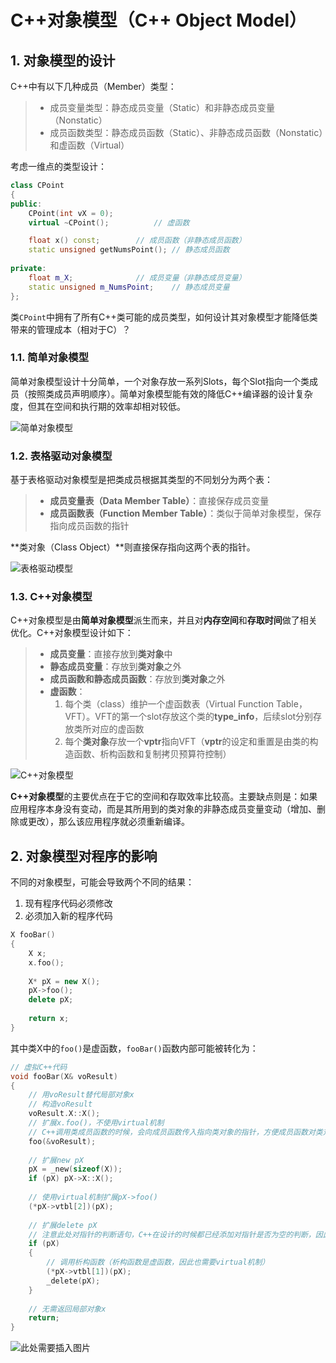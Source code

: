 # C++对象模型（C++ Object Model）
## 1. 对象模型的设计
C++中有以下几种成员（Member）类型：
> * 成员变量类型：静态成员变量（Static）和非静态成员变量（Nonstatic）
> * 成员函数类型：静态成员函数（Static）、非静态成员函数（Nonstatic）和虚函数（Virtual）

考虑一维点的类型设计：
```C++
class CPoint
{
public:
	CPoint(int vX = 0);
	virtual ~CPoint();  		// 虚函数

	float x() const;  		// 成员函数（非静态成员函数）
	static unsigned getNumsPoint(); // 静态成员函数
	
private:
	float m_X;  			// 成员变量（非静态成员变量）
	static unsigned m_NumsPoint;  	// 静态成员变量
};
```
类`CPoint`中拥有了所有C++类可能的成员类型，如何设计其对象模型才能降低类带来的管理成本（相对于C）？

### 1.1. 简单对象模型
简单对象模型设计十分简单，一个对象存放一系列Slots，每个Slot指向一个类成员（按照类成员声明顺序）。简单对象模型能有效的降低C++编译器的设计复杂度，但其在空间和执行期的效率却相对较低。

![简单对象模型](https://github.com/leechengpeng/Note/blob/master/Resources/Images/%E7%AE%80%E5%8D%95%E5%AF%B9%E8%B1%A1%E6%A8%A1%E5%9E%8B.png)

### 1.2. 表格驱动对象模型
基于表格驱动对象模型是把类成员根据其类型的不同划分为两个表：
> * **成员变量表（Data Member Table）**：直接保存成员变量
> * **成员函数表（Function Member Table）**：类似于简单对象模型，保存指向成员函数的指针

**类对象（Class Object）**则直接保存指向这两个表的指针。

![表格驱动模型](https://github.com/leechengpeng/Note/blob/master/Resources/Images/%E8%A1%A8%E6%A0%BC%E9%A9%B1%E5%8A%A8%E6%A8%A1%E5%9E%8B.png)

### 1.3. C++对象模型
C++对象模型是由**简单对象模型**派生而来，并且对**内存空间**和**存取时间**做了相关优化。C++对象模型设计如下：
> * **成员变量**：直接存放到**类对象**中
> * **静态成员变量**：存放到**类对象**之外
> * **成员函数和静态成员函数**：存放到**类对象**之外
> * **虚函数**：
> 	1. 每个类（class）维护一个虚函数表（Virtual Function Table，VFT）。VFT的第一个slot存放这个类的**type_info**，后续slot分别存放类所对应的虚函数
> 	2. 每个**类对象**存放一个**vptr**指向VFT（**vptr**的设定和重置是由类的构造函数、析构函数和复制拷贝预算符控制）

![C++对象模型](https://github.com/leechengpeng/Note/blob/master/Resources/Images/C%2B%2B%E5%AF%B9%E8%B1%A1%E6%A8%A1%E5%9E%8B.png)

**C++对象模型**的主要优点在于它的空间和存取效率比较高。主要缺点则是：如果应用程序本身没有变动，而是其所用到的类对象的非静态成员变量变动（增加、删除或更改），那么该应用程序就必须重新编译。

## 2. 对象模型对程序的影响
不同的对象模型，可能会导致两个不同的结果：
1. 现有程序代码必须修改
2. 必须加入新的程序代码
```C++
X fooBar()
{
	X x;
	x.foo();
	
	X* pX = new X();
	pX->foo();
	delete pX;
	
	return x;
}
```
其中类X中的`foo()`是虚函数，`fooBar()`函数内部可能被转化为：
```C++
// 虚拟C++代码
void fooBar(X& voResult)
{
	// 用voResult替代局部对象x
	// 构造voResult	
	voResult.X::X();
	// 扩展x.foo()，不使用virtual机制
	// C++调用类成员函数的时候，会向成员函数传入指向类对象的指针，方便成员函数对类对象变量的访问（不同类对象拥有不同的类成员变量值）
	foo(&voResult);		
	
	// 扩展new pX
	pX = _new(sizeof(X));
	if (pX) pX->X::X();
	
	// 使用virtual机制扩展pX->foo()
	(*pX->vtbl[2])(pX);
	
	// 扩展delete pX
	// 注意此处对指针的判断语句，C++在设计的时候都已经添加对指针是否为空的判断，因此在使用delete的时候不需要判断指针是否为空
	if (pX)
	{
		// 调用析构函数（析构函数是虚函数，因此也需要virtual机制）
		(*pX->vtbl[1])(pX);
		_delete(pX);
	}
	
	// 无需返回局部对象x
	return;
}
```

![此处需要插入图片](http://xx.com)
